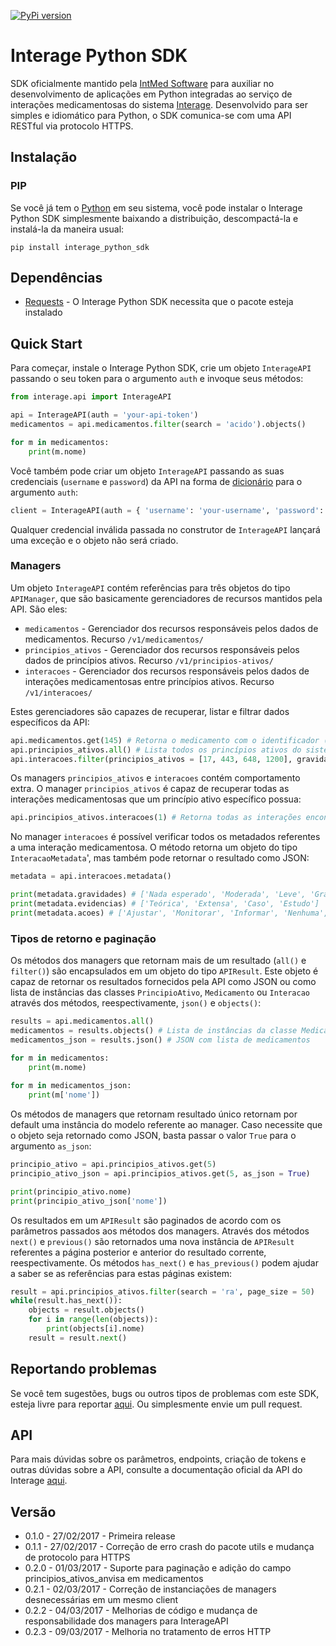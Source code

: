 [![PyPi version](https://img.shields.io/pypi/v/interage_python_sdk.svg)](https://pypi.python.org/pypi/interage_python_sdk)

# Interage Python SDK
SDK oficialmente mantido pela [IntMed Software](http://intmed.com.br/) para auxiliar no desenvolvimento de aplicações em Python integradas ao serviço de interações medicamentosas do sistema [Interage](http://intmed.com.br/interage/). Desenvolvido para ser simples e idiomático para Python, o SDK comunica-se com uma API RESTful via protocolo HTTPS. 

## Instalação
### PIP
Se você já tem o [Python](https://www.python.org/) em seu sistema, você pode instalar o Interage Python SDK simplesmente baixando a distribuição, descompactá-la e instalá-la da maneira usual:
```
pip install interage_python_sdk
```

## Dependências
- [Requests](https://github.com/kennethreitz/requests) - O Interage Python SDK necessita que o pacote esteja instalado

## Quick Start
Para começar, instale o Interage Python SDK, crie um objeto `InterageAPI` passando o seu token para o argumento `auth` e invoque seus métodos:

```python
from interage.api import InterageAPI

api = InterageAPI(auth = 'your-api-token')
medicamentos = api.medicamentos.filter(search = 'acido').objects()

for m in medicamentos:
    print(m.nome)
```

Você também pode criar um objeto `InterageAPI` passando as suas credenciais (`username` e `password`) da API na forma de [dicionário](https://docs.python.org/2/tutorial/datastructures.html#dictionaries) para o argumento `auth`:
```python
client = InterageAPI(auth = { 'username': 'your-username', 'password': 'your-password'})
```

Qualquer credencial inválida passada no construtor de `InterageAPI` lançará uma exceção e o objeto não será criado.

### Managers
Um objeto `InterageAPI` contém referências para três objetos do tipo `APIManager`, que são basicamente gerenciadores de recursos mantidos pela API. São eles:
- `medicamentos` - Gerenciador dos recursos responsáveis pelos dados de medicamentos. Recurso `/v1/medicamentos/`
- `principios_ativos` - Gerenciador dos recursos responsáveis pelos dados de princípios ativos. Recurso `/v1/principios-ativos/`
- `interacoes` - Gerenciador dos recursos responsáveis pelos dados de interações medicamentosas entre princípios ativos. Recurso `/v1/interacoes/`

Estes gerenciadores são capazes de recuperar, listar e filtrar dados específicos da API:

```python
api.medicamentos.get(145) # Retorna o medicamento com o identificador (id) 145
api.principios_ativos.all() # Lista todos os princípios ativos do sistema
api.interacoes.filter(principios_ativos = [17, 443, 648, 1200], gravidade = 'grave')  # Retorna todas as interações medicamentosas graves entre os principios ativos com os identificadores 17, 443, 648 e 1200
```

Os managers `principios_ativos` e `interacoes` contém comportamento extra. O manager `principios_ativos` é capaz de recuperar todas as interações medicamentosas que um princípio ativo específico possua:
```python
api.principios_ativos.interacoes(1) # Retorna todas as interações encontradas com o princípio ativo de identificador (id) igual a 1
```
No manager `interacoes` é possível verificar todos os metadados referentes a uma interação medicamentosa. O método retorna um objeto do tipo `InteracaoMetadata`', mas também pode retornar o resultado como JSON:

```python
metadata = api.interacoes.metadata()

print(metadata.gravidades) # ['Nada esperado', 'Moderada', 'Leve', 'Grave', 'Gravidade desconhecida']
print(metadata.evidencias) # ['Teórica', 'Extensa', 'Caso', 'Estudo']
print(metadata.acoes) # ['Ajustar', 'Monitorar', 'Informar', 'Nenhuma', 'Evitar']
```

### Tipos de retorno e paginação
Os métodos dos managers que retornam mais de um resultado (`all()` e `filter()`) são encapsulados em um objeto do tipo `APIResult`. Este objeto é capaz de retornar os resultados fornecidos pela API como JSON ou como lista de instâncias das classes `PrincipioAtivo`, `Medicamento` ou `Interacao` através dos métodos, reespectivamente, `json()` e `objects()`:

```python
results = api.medicamentos.all()
medicamentos = results.objects() # Lista de instâncias da classe Medicamento
medicamentos_json = results.json() # JSON com lista de medicamentos

for m in medicamentos:
    print(m.nome)
 
for m in medicamentos_json:
    print(m['nome'])
```

Os métodos de managers que retornam resultado único retornam por default uma instância do modelo referente ao manager. Caso necessite que o objeto seja retornado como JSON, basta passar o valor `True` para o argumento `as_json`:
```python
principio_ativo = api.principios_ativos.get(5)
principio_ativo_json = api.principios_ativos.get(5, as_json = True)

print(principio_ativo.nome)
print(principio_ativo_json['nome'])
```
Os resultados em um `APIResult` são paginados de acordo com os parâmetros passados aos métodos dos managers. Através dos métodos `next()` e `previous()` são retornados uma nova instância de `APIResult` referentes a página posterior e anterior do resultado corrente, reespectivamente. Os métodos `has_next()` e `has_previous()` podem ajudar a saber se as referências para estas páginas existem:

```python
result = api.principios_ativos.filter(search = 'ra', page_size = 50)
while(result.has_next()):
    objects = result.objects()
    for i in range(len(objects)):
        print(objects[i].nome)
    result = result.next()
```
## Reportando problemas
Se você tem sugestões, bugs ou outros tipos de problemas com este SDK, esteja livre para reportar [aqui](https://github.com/weynelucas/interage_python_sdk/issues). Ou simplesmente envie um pull request.

## API
Para mais dúvidas sobre os parâmetros, endpoints, criação de tokens e outras dúvidas sobre a API, consulte a documentação oficial da API do Interage [aqui]( https://api.interage.intmed.com.br/docs/).

## Versão
- 0.1.0 - 27/02/2017 - Primeira release
- 0.1.1 - 27/02/2017 - Correção de erro crash do pacote utils e mudança de protocolo para HTTPS
- 0.2.0 - 01/03/2017 - Suporte para paginação e adição do campo principios_ativos_anvisa em medicamentos
- 0.2.1 - 02/03/2017 - Correção de instanciações de managers desnecessárias em um mesmo client
- 0.2.2 - 04/03/2017 - Melhorias de código e mudança de responsabilidade dos managers para InterageAPI
- 0.2.3 - 09/03/2017 - Melhoria no tratamento de erros HTTP
